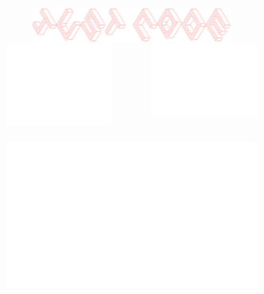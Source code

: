 <div align="center"><img alt="" width="400" src="./banner.png" alt=""></img></div>
<div style="display:flex;">
<div style="margin-right:5rem;"><img alt="" src="./github-metrics.svg" style="max-width: 100%;" width="400"></div>
<div><img alt="" src="./isocalendar.fullyear.svg" style="max-width: 100%;" width="400"></div>
</div>

<div style="display:flex;">
<div style="margin-right:1rem;"><img src="https://github-readme-stats.vercel.app/api?username=ZacharyWin&show_icons=true&count_private=true" alt="" style="max-width: 100%;"></div>

<div><img src="https://github-readme-stats.vercel.app/api/top-langs/?username=ZacharyWin&hide=css&layout=compact&langs_count=8" alt="" style="max-width: 100%;"></div>
</div>

![](./habits.charts.svg)
